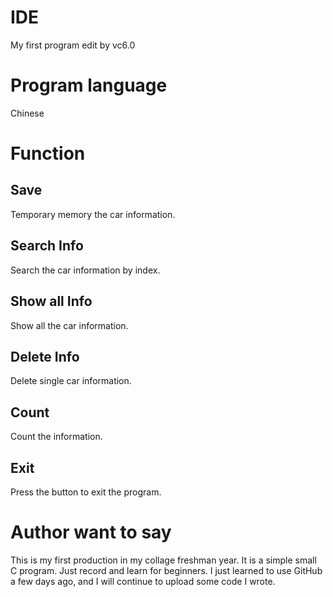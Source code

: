 # IDE
My first program edit by vc6.0

# Program language
Chinese

# Function
## Save
Temporary memory the car information.
## Search Info
Search the car information by index.
## Show all Info
Show all the car information.
## Delete Info
Delete single car information.
## Count
Count the information.
## Exit
Press the button to exit the program.

# Author want to say
This is my first production in my collage freshman year. It is a simple small C program. Just record and learn for beginners.
I just learned to use GitHub a few days ago, and I will continue to upload some code I wrote.
